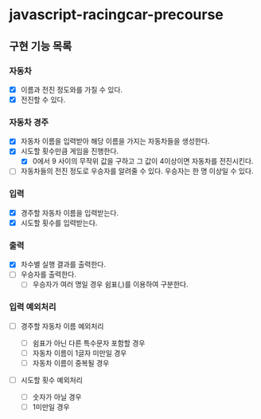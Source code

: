 # javascript-racingcar-precourse

## 구현 기능 목록

### 자동차

- [x] 이름과 전진 정도와를 가질 수 있다.
- [x] 전진할 수 있다.

### 자동차 경주

- [x] 자동차 이름을 입력받아 해당 이름을 가지는 자동차들을 생성한다.
- [x] 시도할 횟수만큼 게임을 진행한다.
  - [x] 0에서 9 사이의 무작위 값을 구하고 그 값이 4이상이면 자동차를 전진시킨다.
- [ ] 자동차들의 전진 정도로 우승자를 알려줄 수 있다. 우승자는 한 명 이상일 수 있다.

### 입력

- [x] 경주할 자동차 이름을 입력받는다.
- [x] 시도할 횟수를 입력받는다.

### 출력

- [x] 차수별 실행 결과를 출력한다.
- [ ] 우승자를 출력한다.
  - [ ] 우승자가 여러 명일 경우 쉼표(,)를 이용하여 구분한다.

### 입력 예외처리

- [ ] 경주할 자동차 이름 예외처리

  - [ ] 쉼표가 아닌 다른 특수문자 포함할 경우
  - [ ] 자동차 이름이 1글자 미만일 경우
  - [ ] 자동차 이름이 중복될 경우

- [ ] 시도할 횟수 예외처리
  - [ ] 숫자가 아닐 경우
  - [ ] 1미만일 경우
